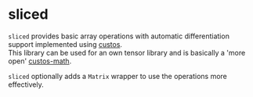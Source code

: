 # sliced

`sliced` provides basic array operations with automatic differentiation support implemented using [custos].<br>
This library can be used for an own tensor library and is basically a 'more open' [custos-math]. <br>

`sliced` optionally adds a `Matrix` wrapper to use the operations more effectively. <br>

[custos]: https://github.com/elftausend/custos
[custos-math]: https://github.com/elftausend/custos-math